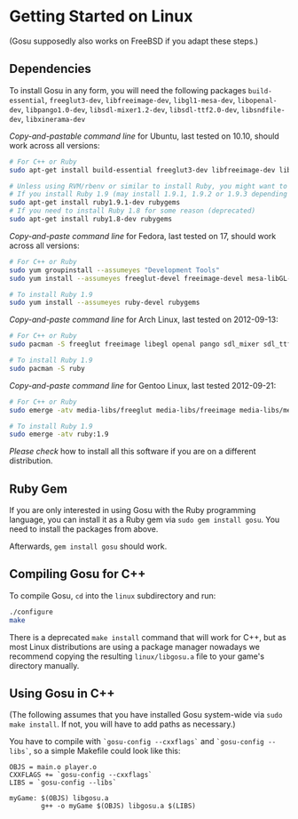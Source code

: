 # Getting Started on Linux

(Gosu supposedly also works on FreeBSD if you adapt these steps.)

## Dependencies

To install Gosu in any form, you will need the following packages `build-essential`, `freeglut3-dev`, `libfreeimage-dev`, `libgl1-mesa-dev`, `libopenal-dev`, `libpango1.0-dev`, `libsdl-mixer1.2-dev`, `libsdl-ttf2.0-dev`, `libsndfile-dev`, `libxinerama-dev`

*Copy-and-pastable command line* for Ubuntu, last tested on 10.10, should work across all versions:

```bash
# For C++ or Ruby
sudo apt-get install build-essential freeglut3-dev libfreeimage-dev libgl1-mesa-dev libopenal-dev libpango1.0-dev libsdl-mixer1.2-dev libsdl-ttf2.0-dev libsndfile-dev libxinerama-dev

# Unless using RVM/rbenv or similar to install Ruby, you might want to install system Ruby:
# If you install Ruby 1.9 (may install 1.9.1, 1.9.2 or 1.9.3 depending on your distro).
sudo apt-get install ruby1.9.1-dev rubygems
# If you need to install Ruby 1.8 for some reason (deprecated)
sudo apt-get install ruby1.8-dev rubygems

```

*Copy-and-paste command line* for Fedora, last tested on 17, should work across all versions:

```bash
# For C++ or Ruby
sudo yum groupinstall --assumeyes "Development Tools"
sudo yum install --assumeyes freeglut-devel freeimage-devel mesa-libGL-devel openal-devel pango-devel SDL_mixer-devel SDL_ttf-devel libsndfile-devel libXinerama-devel

# To install Ruby 1.9
sudo yum install --assumeyes ruby-devel rubygems
```

*Copy-and-paste command line* for Arch Linux, last tested on 2012-09-13:

```bash
# For C++ or Ruby
sudo pacman -S freeglut freeimage libegl openal pango sdl_mixer sdl_ttf libsndfile libxinerama

# To install Ruby 1.9
sudo pacman -S ruby
```

*Copy-and-paste command line* for Gentoo Linux, last tested 2012-09-21:
```Bash
# For C++ or Ruby
sudo emerge -atv media-libs/freeglut media-libs/freeimage media-libs/mesa media-libs/openal x11-libs/pango media-libs/sdl-mixer media-libs/sdl-ttf media-libs/libsndfile x11-libs/libXinerama

# To install Ruby 1.9
sudo emerge -atv ruby:1.9
```

*Please check* how to install all this software if you are on a different distribution.

## Ruby Gem

If you are only interested in using Gosu with the Ruby programming language, you can install it as a Ruby gem via `sudo gem install gosu`. You need to install the packages from above.

Afterwards, `gem install gosu` should work.

## Compiling Gosu for C++

To compile Gosu, `cd` into the `linux` subdirectory and run:

```bash
./configure
make
```

There is a deprecated `make install` command that will work for C++, but as most Linux distributions are using a package manager nowadays we recommend copying the resulting `linux/libgosu.a` file to your game's directory manually.

## Using Gosu in C++

(The following assumes that you have installed Gosu system-wide via `sudo make install`. If not, you will have to add paths as necessary.)

You have to compile with `` `gosu-config --cxxflags` `` and `` `gosu-config --libs` ``, so a simple Makefile could look like this:

```make
OBJS = main.o player.o
CXXFLAGS += `gosu-config --cxxflags`
LIBS = `gosu-config --libs`

myGame: $(OBJS) libgosu.a
        g++ -o myGame $(OBJS) libgosu.a $(LIBS)
```